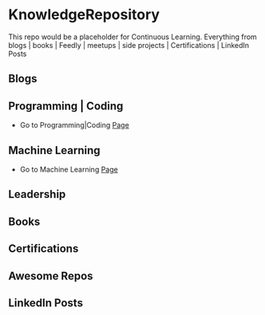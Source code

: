 # KnowledgeRepository
This repo would be a placeholder for Continuous Learning. Everything from blogs | books | Feedly | meetups | side projects | Certifications | LinkedIn Posts 


## Blogs

## Programming | Coding

* Go to Programming|Coding [Page](https://github.com/AdyKalra/KnowledgeRepository/tree/master/Programming%7CCoding)

## Machine Learning

* Go to Machine Learning [Page](https://github.com/AdyKalra/KnowledgeRepository/tree/master/Programming%7CCoding)

## Leadership

## Books

## Certifications

## Awesome Repos

## LinkedIn Posts	
